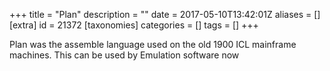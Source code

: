 +++
title = "Plan"
description = ""
date = 2017-05-10T13:42:01Z
aliases = []
[extra]
id = 21372
[taxonomies]
categories = []
tags = []
+++

Plan was the assemble language used on the old 1900 ICL mainframe machines. This can be used by Emulation software now

